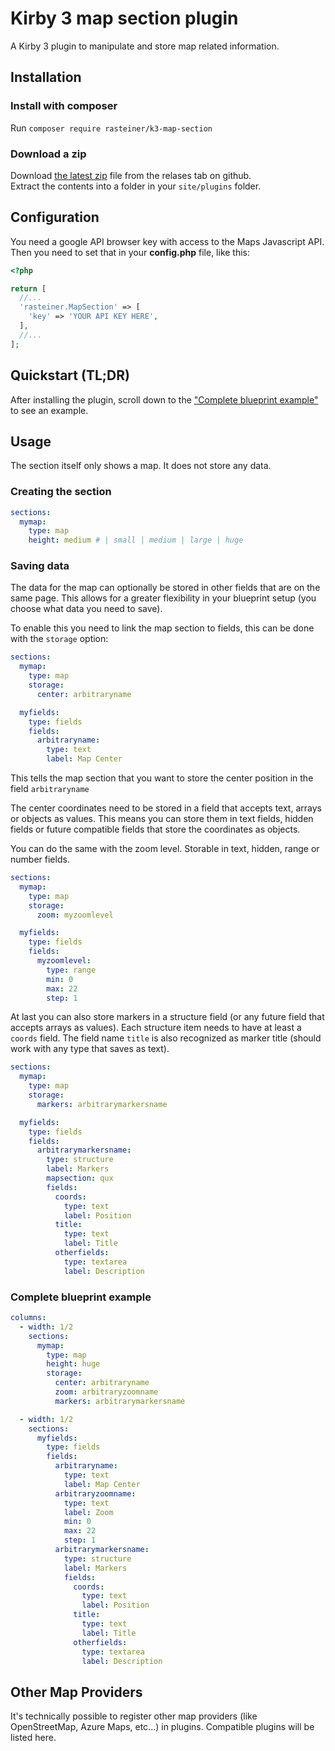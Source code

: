 # Kirby 3 map section plugin
A Kirby 3 plugin to manipulate and store map related information.

## Installation

### Install with composer
Run `composer require rasteiner/k3-map-section` 

### Download a zip
Download [the latest zip](https://github.com/rasteiner/k3-map-section/releases/latest) file from the relases tab on github.  
Extract the contents into a folder in your `site/plugins` folder. 

## Configuration
You need a google API browser key with access to the Maps Javascript API. 
Then you need to set that in your **config.php** file, like this:
```php
<?php

return [
  //...
  'rasteiner.MapSection' => [
    'key' => 'YOUR API KEY HERE',
  ],
  //...
];
``` 

## Quickstart (TL;DR)
After installing the plugin, scroll down to the ["Complete blueprint example"](#complete-blueprint-example) to see an example. 

## Usage
The section itself only shows a map. It does not store any data. 

### Creating the section

```yaml
sections:
  mymap:
    type: map
    height: medium # | small | medium | large | huge
```

### Saving data
The data for the map can optionally be stored in other fields that are on the same page. This allows for a greater flexibility in your blueprint setup (you choose what data you need to save).

To enable this you need to link the map section to fields, this can be done with the `storage` option:

```yaml
sections:
  mymap:
    type: map
    storage:
      center: arbitraryname

  myfields:
    type: fields
    fields:
      arbitraryname:
        type: text
        label: Map Center
```
This tells the map section that you want to store the center position in the field `arbitraryname`

The center coordinates need to be stored in a field that accepts text, arrays or objects as values. This means you can store them in text fields, hidden fields or future compatible fields that store the coordinates as objects.

You can do the same with the zoom level. Storable in text, hidden, range or number fields. 

```yaml
sections:
  mymap:
    type: map
    storage:
      zoom: myzoomlevel

  myfields:
    type: fields
    fields:
      myzoomlevel:
        type: range
        min: 0
        max: 22
        step: 1
```

At last you can also store markers in a structure field (or any future field that accepts arrays as values). 
Each structure item needs to have at least a `coords` field. 
The field name `title` is also recognized as marker title (should work with any type that saves as text).

```yaml
sections:
  mymap:
    type: map
    storage:
      markers: arbitrarymarkersname

  myfields:
    type: fields
    fields:
      arbitrarymarkersname:
        type: structure
        label: Markers
        mapsection: qux
        fields:
          coords:
            type: text
            label: Position
          title:
            type: text
            label: Title
          otherfields:
            type: textarea
            label: Description
```

### Complete blueprint example

```yaml
columns:
  - width: 1/2
    sections:
      mymap:
        type: map
        height: huge
        storage:
          center: arbitraryname
          zoom: arbitraryzoomname
          markers: arbitrarymarkersname

  - width: 1/2
    sections:
      myfields:
        type: fields
        fields:
          arbitraryname:
            type: text
            label: Map Center
          arbitraryzoomname:
            type: text
            label: Zoom
            min: 0
            max: 22
            step: 1
          arbitrarymarkersname:
            type: structure
            label: Markers
            fields:
              coords:
                type: text
                label: Position
              title:
                type: text
                label: Title
              otherfields:
                type: textarea
                label: Description
```

## Other Map Providers

It's technically possible to register other map providers (like OpenStreetMap, Azure Maps, etc...) in plugins.
Compatible plugins will be listed here. 
